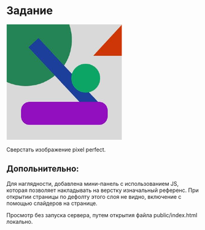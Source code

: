 # Задание

![референс](src/img/ref.png)

Сверстать изображение pixel perfect.

## Допольнительно: 

Для наглядности, добавлена мини-панель с использованием JS, которая позволяет накладывать на верстку изначальный референc.
При открытии страницы по дефолту этого слоя не видно, включение с помощью слайдеров на странице.

Просмотр без запуска сервера, путем открытия файла public/index.html локально.
